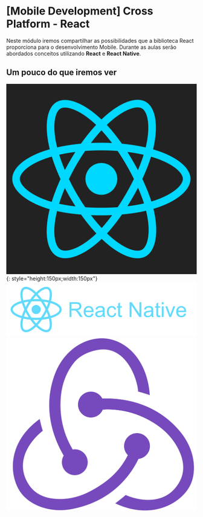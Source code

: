 # [Mobile Development] Cross Platform - React

Neste módulo iremos compartilhar as possibilidades que a biblioteca React proporciona para o desenvolvimento Mobile.
Durante as aulas serão abordados conceitos utilizando __React__ e __React Native__.

## Um pouco do que iremos ver

![](./images/react-logo.png){: style="height:150px;width:150px"}
![](./images/reative-native-logo.png)
![](./images/redux-logo.png)
